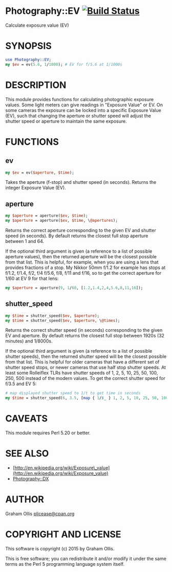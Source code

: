 # Photography::EV [![Build Status](https://secure.travis-ci.org/plicease/Photography-EV.png)](http://travis-ci.org/plicease/Photography-EV)

Calculate exposure value (EV)

# SYNOPSIS

```perl
use Photography::EV;
my $ev = ev(5.6, 1/1000); # EV for f/5.6 at 1/1000s
```

# DESCRIPTION

This module provides functions for calculating photographic
exposure values.  Some light meters can give readings in 
"Exposure Value" or EV.  On some cameras the exposure can 
be locked into a specific Exposure Value (EV), such that 
changing the aperture or shutter speed will adjust the 
shutter speed or aperture to maintain the same exposure.

# FUNCTIONS

## ev

```perl
my $ev = ev($aperture, $time);
```

Takes the aperture (f-stop) and shutter speed (in seconds).
Returns the integer Exposure Value (EV).

## aperture

```perl
my $aperture = aperture($ev, $time);
my $aperture = aperture($ev, $time, \@apertures);
```

Returns the correct aperture corresponding to the given EV and
shutter speed (in seconds).  By default returns the closest 
full stop aperture between 1 and 64.

If the optional third argument is given (a reference to a list of
possible aperture values), then the returned aperture will be
the closest possible from that list.  This is helpful, for example,
when you are using a lens that provides fractions of a stop.  My
Nikkor 50mm f/1.2 for example has stops at f/1.2, f/1.4, f/2, f/4
f/5.6, f/8, f/11 and f/16, so to get the correct aperture for 
1/60 at EV 9 for that lens:

```perl
my $aperture = aperture(9, 1/60, [1.2,1.4,2,4,5.6,8,11,16]);
```

## shutter\_speed

```perl
my $time = shutter_speed($ev, $aperture);
my $time = shutter_speed($ev, $aperture, \@times);
```

Returns the correct shutter speed (in seconds) corresponding to
the given EV and aperture.  By default returns the closest
full stop between 1920s (32 minutes) and 1/8000s.

If the optional third argument is given (a reference to a list
of possible shutter speeds), then the returned shutter speed
will be the closest possible from that list.  This is helpful
for older cameras that have a different set of shutter speed
stops, or newer cameras that use half stop shutter speeds.
At least some Rolleiflex TLRs have shutter speeds of 1, 2, 5, 10,
25, 50, 100, 250, 500 instead of the modern values.  To get
the correct shutter speed for f/3.5 and EV 5:

```perl
# map displayed shutter speed to 1/t to get time in seconds
my $time = shutter_speed(6, 3.5, [map { 1/$_ } 1, 2, 5, 10, 25, 50, 100, 250, 500]);
```

# CAVEATS

This module requires Perl 5.20 or better.

# SEE ALSO

- [http://en.wikipedia.org/wiki/Exposure\_value](http://en.wikipedia.org/wiki/Exposure_value)
- [Photography::DX](https://metacpan.org/pod/Photography::DX)

# AUTHOR

Graham Ollis <plicease@cpan.org>

# COPYRIGHT AND LICENSE

This software is copyright (c) 2015 by Graham Ollis.

This is free software; you can redistribute it and/or modify it under
the same terms as the Perl 5 programming language system itself.
